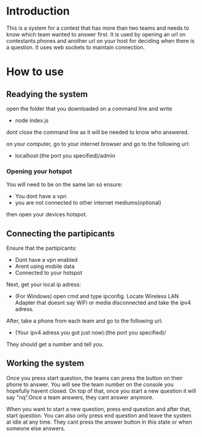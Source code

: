 # Introduction
This is a system for a contest that has more than two teams and needs to know which team wanted to answer first. It is used by opening an url on contestants phones and another url on your host for deciding when there is a question. It uses web sockets to maintain connection.
# How to use
## Readying the system
open the folder that you downloaded on a command line and write 
- node index.js

dont close the command line as it will be needed to know who answered.

on your computer, go to your internet browser and go to the following url:
- localhost:(the port you specified)/admin
### Opening your hotspot
You will need to be on the same lan so ensure:
- You dont have a vpn
- you are not connected to other internet mediums(optional)

then open your devices hotspot.
## Connecting the partipicants
Ensure that the partipicants:
- Dont have a vpn enabled
- Arent using mobile data
- Connected to your hotspot

Next, get your local ip adress:
- (For Windows) open cmd and type ipconfig. Locate Wireless LAN Adapter that doesnt say WiFi or media disconnected and take the ipv4 adress.

After, take a phone from each team and go to the following url:
- (Your ipv4 adress you got just now):(the port you specified)/

They should get a number and tell you.
## Working the system
Once you press start question, the teams can press the button on their phone to answer. You will see the team number on the console you hopefully havent closed. On top of that, once you start a new question it will say "nq".Once a team answers, they cant answer anymore.

When you want to start a new question, press end question and after that, start question. You can also only press end question and leave the system at idle at any time. They cant press the answer button in this state or when someone else answers.
